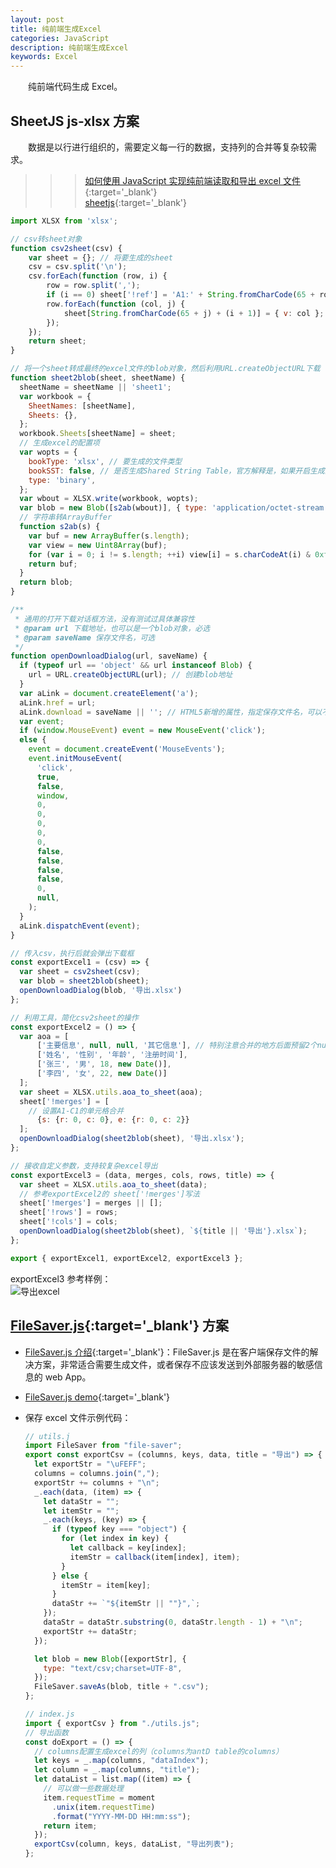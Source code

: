```yaml
---
layout: post
title: 纯前端生成Excel
categories: JavaScript
description: 纯前端生成Excel
keywords: Excel
---
```


&emsp;&emsp;纯前端代码生成 Excel。

## SheetJS js-xlsx 方案

&emsp;&emsp;数据是以行进行组织的，需要定义每一行的数据，支持列的合并等复杂较需求。

> > > [如何使用 JavaScript 实现纯前端读取和导出 excel 文件](https://www.cnblogs.com/liuxianan/p/js-excel.html){:target='\_blank'}  
> > > [sheetjs](https://github.com/SheetJS/sheetjs){:target='\_blank'}

```JavaScript
import XLSX from 'xlsx';

// csv转sheet对象
function csv2sheet(csv) {
    var sheet = {}; // 将要生成的sheet
    csv = csv.split('\n');
    csv.forEach(function (row, i) {
        row = row.split(',');
        if (i == 0) sheet['!ref'] = 'A1:' + String.fromCharCode(65 + row.length - 1) + (csv.length - 1);
        row.forEach(function (col, j) {
            sheet[String.fromCharCode(65 + j) + (i + 1)] = { v: col };
        });
    });
    return sheet;
}

// 将一个sheet转成最终的excel文件的blob对象，然后利用URL.createObjectURL下载
function sheet2blob(sheet, sheetName) {
  sheetName = sheetName || 'sheet1';
  var workbook = {
    SheetNames: [sheetName],
    Sheets: {},
  };
  workbook.Sheets[sheetName] = sheet;
  // 生成excel的配置项
  var wopts = {
    bookType: 'xlsx', // 要生成的文件类型
    bookSST: false, // 是否生成Shared String Table，官方解释是，如果开启生成速度会下降，但在低版本IOS设备上有更好的兼容性
    type: 'binary',
  };
  var wbout = XLSX.write(workbook, wopts);
  var blob = new Blob([s2ab(wbout)], { type: 'application/octet-stream' });
  // 字符串转ArrayBuffer
  function s2ab(s) {
    var buf = new ArrayBuffer(s.length);
    var view = new Uint8Array(buf);
    for (var i = 0; i != s.length; ++i) view[i] = s.charCodeAt(i) & 0xff;
    return buf;
  }
  return blob;
}

/**
 * 通用的打开下载对话框方法，没有测试过具体兼容性
 * @param url 下载地址，也可以是一个blob对象，必选
 * @param saveName 保存文件名，可选
 */
function openDownloadDialog(url, saveName) {
  if (typeof url == 'object' && url instanceof Blob) {
    url = URL.createObjectURL(url); // 创建blob地址
  }
  var aLink = document.createElement('a');
  aLink.href = url;
  aLink.download = saveName || ''; // HTML5新增的属性，指定保存文件名，可以不要后缀，注意，file:///模式下不会生效
  var event;
  if (window.MouseEvent) event = new MouseEvent('click');
  else {
    event = document.createEvent('MouseEvents');
    event.initMouseEvent(
      'click',
      true,
      false,
      window,
      0,
      0,
      0,
      0,
      0,
      false,
      false,
      false,
      false,
      0,
      null,
    );
  }
  aLink.dispatchEvent(event);
}

// 传入csv，执行后就会弹出下载框
const exportExcel1 = (csv) => {
  var sheet = csv2sheet(csv);
  var blob = sheet2blob(sheet);
  openDownloadDialog(blob, '导出.xlsx')
};

// 利用工具，简化csv2sheet的操作
const exportExcel2 = () => {
  var aoa = [
      ['主要信息', null, null, '其它信息'], // 特别注意合并的地方后面预留2个null
      ['姓名', '性别', '年龄', '注册时间'],
      ['张三', '男', 18, new Date()],
      ['李四', '女', 22, new Date()]
  ];
  var sheet = XLSX.utils.aoa_to_sheet(aoa);
  sheet['!merges'] = [
    // 设置A1-C1的单元格合并
      {s: {r: 0, c: 0}, e: {r: 0, c: 2}}
  ];
  openDownloadDialog(sheet2blob(sheet), '导出.xlsx');
};

// 接收自定义参数，支持较复杂excel导出
const exportExcel3 = (data, merges, cols, rows, title) => {
  var sheet = XLSX.utils.aoa_to_sheet(data);
  // 参考exportExcel2的 sheet['!merges']写法
  sheet['!merges'] = merges || [];
  sheet['!rows'] = rows;
  sheet['!cols'] = cols;
  openDownloadDialog(sheet2blob(sheet), `${title || '导出'}.xlsx`);
};

export { exportExcel1, exportExcel2, exportExcel3 };

```

exportExcel3 参考样例：  
![导出excel]({{site.url}}{{site.baseurl}}/images/posts/javascript/excel.png?raw=true)

## [FileSaver.js](https://github.com/eligrey/FileSaver.js){:target='\_blank'} 方案

- [FileSaver.js 介绍](https://www.cnblogs.com/jackyWHJ/articles/10435851.html){:target='\_blank'}：FileSaver.js 是在客户端保存文件的解决方案，非常适合需要生成文件，或者保存不应该发送到外部服务器的敏感信息的 web App。
- [FileSaver.js demo](https://eligrey.com/demos/FileSaver.js/){:target='\_blank'}
- 保存 excel 文件示例代码：

  ```js
  // utils.j
  import FileSaver from "file-saver";
  export const exportCsv = (columns, keys, data, title = "导出") => {
    let exportStr = "\uFEFF";
    columns = columns.join(",");
    exportStr += columns + "\n";
    _.each(data, (item) => {
      let dataStr = "";
      let itemStr = "";
      _.each(keys, (key) => {
        if (typeof key === "object") {
          for (let index in key) {
            let callback = key[index];
            itemStr = callback(item[index], item);
          }
        } else {
          itemStr = item[key];
        }
        dataStr += `"${itemStr || ""}",`;
      });
      dataStr = dataStr.substring(0, dataStr.length - 1) + "\n";
      exportStr += dataStr;
    });

    let blob = new Blob([exportStr], {
      type: "text/csv;charset=UTF-8",
    });
    FileSaver.saveAs(blob, title + ".csv");
  };
  ```

  ```js
  // index.js
  import { exportCsv } from "./utils.js";
  // 导出函数
  const doExport = () => {
    // columns配置生成excel的列（columns为antD table的columns）
    let keys = _.map(columns, "dataIndex");
    let column = _.map(columns, "title");
    let dataList = list.map((item) => {
      // 可以做一些数据处理
      item.requestTime = moment
        .unix(item.requestTime)
        .format("YYYY-MM-DD HH:mm:ss");
      return item;
    });
    exportCsv(column, keys, dataList, "导出列表");
  };
  ```
